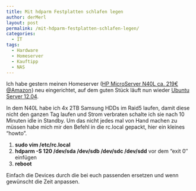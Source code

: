 ```yaml
---
title: Mit hdparm Festplatten schlafen legen
author: derMerl
layout: post
permalink: /mit-hdparm-festplatten-schlafen-legen/
categories:
  - IT
tags:
  - Hardware
  - Homeserver
  - Kauftipp
  - NAS
---
```

Ich habe gestern meinen Homeserver (<a href="http://www.amazon.de/MicroServer-TurionII-DualCore-1x4096MB-integrated/dp/B005LY5AXW/?_encoding=UTF8&camp=1638&creative=6742&linkCode=ur2&site-redirect=de&tag=d0borg-21" target="_blank">HP MicroServer N40L ca. 219€ @Amazon</a><img style="border: none !important; margin: 0px !important;" alt="" src="http://www.assoc-amazon.de/e/ir?t=d0borg-21&l=ur2&o=3" width="1" height="1" border="0" />) neu eingerichtet, auf dem guten Stück läuft nun wieder <a href="http://www.ubuntu.com/download/server" target="_blank">Ubuntu Server 12.04</a>.

In dem N40L habe ich 4x 2TB Samsung HDDs im Raid5 laufen, damit diese nicht den ganzen Tag laufen und Strom verbraten schalte ich sie nach 10 Minuten idle in Standby. Um das nicht jedes mal von Hand machen zu müssen habe mich mir den Befehl in die rc.local gepackt, hier ein kleines &#8220;howto&#8221;.

1.  **sudo vim /etc/rc.local**
2.  **hdparm -S 120 /dev/sda /dev/sdb /dev/sdc /dev/sdd** vor dem &#8220;exit 0&#8243; einfügen
3.  **reboot**

Einfach die Devices durch die bei euch passenden ersetzen und wenn gewünscht die Zeit anpassen.